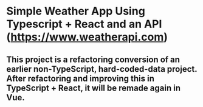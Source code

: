# Simple Weather App Using Typescript + React and an API (https://www.weatherapi.com)

## This project is a refactoring conversion of an earlier non-TypeScript, hard-coded-data project. After refactoring and improving this in TypeScript + React, it will be remade again in Vue.

